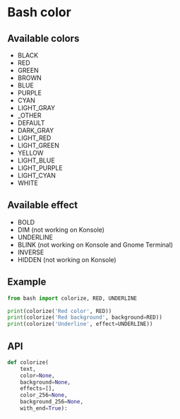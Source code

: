 # Bash color

## Available colors

* BLACK
* RED
* GREEN
* BROWN
* BLUE
* PURPLE
* CYAN
* LIGHT_GRAY
* _OTHER
* DEFAULT
* DARK_GRAY
* LIGHT_RED
* LIGHT_GREEN
* YELLOW
* LIGHT_BLUE
* LIGHT_PURPLE
* LIGHT_CYAN
* WHITE

## Available effect

* BOLD
* DIM  (not working on Konsole)
* UNDERLINE
* BLINK  (not working on Konsole and Gnome Terminal)
* INVERSE
* HIDDEN  (not working on Konsole)

## Example

```python
from bash import colorize, RED, UNDERLINE

print(colorize('Red color', RED))
print(colorize('Red background', background=RED))
print(colorize('Underline', effect=UNDERLINE))
```

## API

```python
def colorize(
    text,
    color=None,
    background=None,
    effects=[],
    color_256=None,
    background_256=None,
    with_end=True):
```
